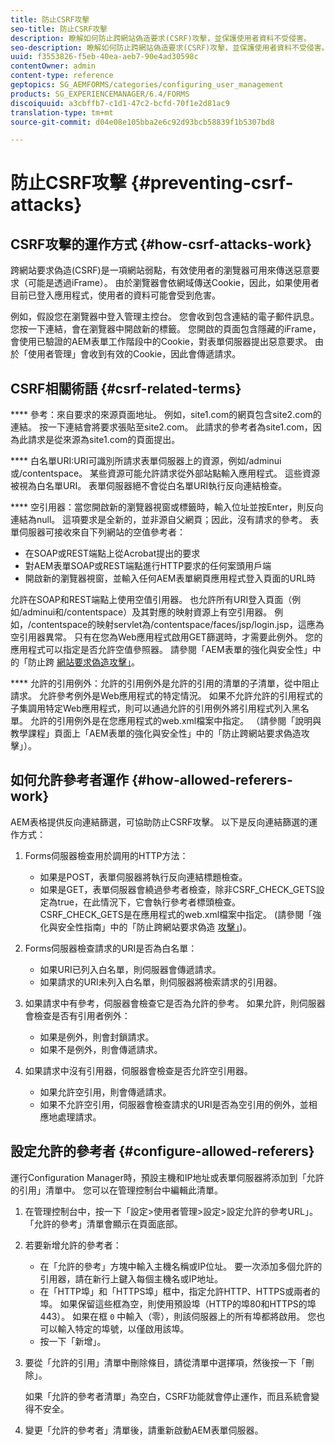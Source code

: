 ```yaml
---
title: 防止CSRF攻擊
seo-title: 防止CSRF攻擊
description: 瞭解如何防止跨網站偽造要求(CSRF)攻擊，並保護使用者資料不受侵害。
seo-description: 瞭解如何防止跨網站偽造要求(CSRF)攻擊，並保護使用者資料不受侵害。
uuid: f3553826-f5eb-40ea-aeb7-90e4ad30598c
contentOwner: admin
content-type: reference
geptopics: SG_AEMFORMS/categories/configuring_user_management
products: SG_EXPERIENCEMANAGER/6.4/FORMS
discoiquuid: a3cbffb7-c1d1-47c2-bcfd-70f1e2d81ac9
translation-type: tm+mt
source-git-commit: d04e08e105bba2e6c92d93bcb58839f1b5307bd8

---
```



# 防止CSRF攻擊 {#preventing-csrf-attacks}

## CSRF攻擊的運作方式 {#how-csrf-attacks-work}

跨網站要求偽造(CSRF)是一項網站弱點，有效使用者的瀏覽器可用來傳送惡意要求（可能是透過iFrame）。 由於瀏覽器會依網域傳送Cookie，因此，如果使用者目前已登入應用程式，使用者的資料可能會受到危害。

例如，假設您在瀏覽器中登入管理主控台。 您會收到包含連結的電子郵件訊息。 您按一下連結，會在瀏覽器中開啟新的標籤。 您開啟的頁面包含隱藏的iFrame，會使用已驗證的AEM表單工作階段中的Cookie，對表單伺服器提出惡意要求。 由於「使用者管理」會收到有效的Cookie，因此會傳遞請求。

## CSRF相關術語 {#csrf-related-terms}

**** 參考：來自要求的來源頁面地址。 例如，site1.com的網頁包含site2.com的連結。 按一下連結會將要求張貼至site2.com。 此請求的參考者為site1.com，因為此請求是從來源為site1.com的頁面提出。

**** 白名單URI:URI可識別所請求表單伺服器上的資源，例如/adminui或/contentspace。 某些資源可能允許請求從外部站點輸入應用程式。 這些資源被視為白名單URI。 表單伺服器絕不會從白名單URI執行反向連結檢查。

**** 空引用器：當您開啟新的瀏覽器視窗或標籤時，輸入位址並按Enter，則反向連結為null。 這項要求是全新的，並非源自父網頁；因此，沒有請求的參考。 表單伺服器可接收來自下列網站的空值參考者：

* 在SOAP或REST端點上從Acrobat提出的要求
* 對AEM表單SOAP或REST端點進行HTTP要求的任何案頭用戶端
* 開啟新的瀏覽器視窗，並輸入任何AEM表單網頁應用程式登入頁面的URL時

允許在SOAP和REST端點上使用空值引用器。 也允許所有URI登入頁面（例如/adminui和/contentspace）及其對應的映射資源上有空引用器。 例如，/contentspace的映射servlet為/contentspace/faces/jsp/login.jsp，這應為空引用器異常。 只有在您為Web應用程式啟用GET篩選時，才需要此例外。 您的應用程式可以指定是否允許空值參照器。 請參閱「AEM表單的強化與安全性」中的「防止跨 [網站要求偽造攻擊」](https://help.adobe.com/en_US/livecycle/11.0/HardeningSecurity/index.html)。

**** 允許的引用例外：允許的引用例外是允許的引用的清單的子清單，從中阻止請求。 允許參考例外是Web應用程式的特定情況。 如果不允許允許的引用程式的子集調用特定Web應用程式，則可以通過允許的引用例外將引用程式列入黑名單。 允許的引用例外是在您應用程式的web.xml檔案中指定。 （請參閱「說明與教學課程」頁面上「AEM表單的強化與安全性」中的「防止跨網站要求偽造攻擊」）。

## 如何允許參考者運作 {#how-allowed-referers-work}

AEM表格提供反向連結篩選，可協助防止CSRF攻擊。 以下是反向連結篩選的運作方式：

1. Forms伺服器檢查用於調用的HTTP方法：

   * 如果是POST，表單伺服器將執行反向連結標題檢查。
   * 如果是GET，表單伺服器會繞過參考者檢查，除非CSRF_CHECK_GETS設定為true，在此情況下，它會執行參考者標頭檢查。 CSRF_CHECK_GETS是在應用程式的web.xml檔案中指定。 (請參閱「強化與安全性指南」中的「防止跨網站要求偽造 [攻擊」](https://help.adobe.com/en_US/livecycle/11.0/HardeningSecurity/index.html))。

1. Forms伺服器檢查請求的URI是否為白名單：

   * 如果URI已列入白名單，則伺服器會傳遞請求。
   * 如果請求的URI未列入白名單，則伺服器將檢索請求的引用器。

1. 如果請求中有參考，伺服器會檢查它是否為允許的參考。 如果允許，則伺服器會檢查是否有引用者例外：

   * 如果是例外，則會封鎖請求。
   * 如果不是例外，則會傳遞請求。

1. 如果請求中沒有引用器，伺服器會檢查是否允許空引用器。

   * 如果允許空引用，則會傳遞請求。
   * 如果不允許空引用，伺服器會檢查請求的URI是否為空引用的例外，並相應地處理請求。

## 設定允許的參考者 {#configure-allowed-referers}

運行Configuration Manager時，預設主機和IP地址或表單伺服器將添加到「允許的引用」清單中。 您可以在管理控制台中編輯此清單。

1. 在管理控制台中，按一下「設定>使用者管理>設定>設定允許的參考URL」。「允許的參考」清單會顯示在頁面底部。
1. 若要新增允許的參考者：

   * 在「允許的參考」方塊中輸入主機名稱或IP位址。 要一次添加多個允許的引用器，請在新行上鍵入每個主機名或IP地址。
   * 在「HTTP埠」和「HTTPS埠」框中，指定允許HTTP、HTTPS或兩者的埠。 如果保留這些框為空，則使用預設埠（HTTP的埠80和HTTPS的埠443）。 如果在框 `0` 中輸入（零），則該伺服器上的所有埠都將啟用。 您也可以輸入特定的埠號，以僅啟用該埠。
   * 按一下「新增」。

1. 要從「允許的引用」清單中刪除條目，請從清單中選擇項，然後按一下「刪除」。

   如果「允許的參考者清單」為空白，CSRF功能就會停止運作，而且系統會變得不安全。

1. 變更「允許的參考者」清單後，請重新啟動AEM表單伺服器。

